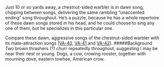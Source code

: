 Just 10 or so yards away, a chestnut-sided warbler is in dawn song, chipping between songs, delivering the same rambling “unaccented ending” song throughout. He’s a puzzle, because he has a whole repertoire of these dawn songs stored in his head, and he could choose to sing any one of them, but he specializes in this particular one. 

Compare these dawn, aggressive songs of the chestnut-sided warbler with its mate-attraction songs  ([VA-40](http://listeningtoacontinentsing.com/recording.php?page=VA-40), [VA-41](http://listeningtoacontinentsing.com/recording.php?page=VA-41).and [VA-42](http://listeningtoacontinentsing.com/recording.php?page=VA-42)).
#####Background
Two brown thrashers (?) _churr_ repeatedly throughout, suggesting I may be near their nest or young. Dogs, a cow, crowing rooster, together with mourning dove, eastern towhee, American crow.
